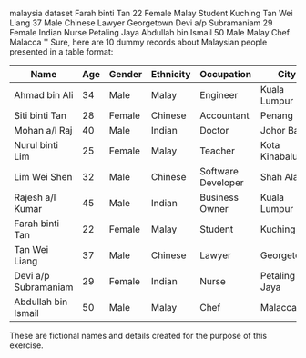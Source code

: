 malaysia dataset
Farah binti Tan	22	Female	Malay	Student	Kuching
Tan Wei Liang	37	Male	Chinese	Lawyer	Georgetown
Devi a/p Subramaniam	29	Female	Indian	Nurse	Petaling Jaya
Abdullah bin Ismail	50	Male	Malay	Chef	Malacca
''
Sure, here are 10 dummy records about Malaysian people presented in a table format:

| Name          | Age | Gender | Ethnicity | Occupation      | City           |
|---------------|-----|--------|-----------|-----------------|----------------|
| Ahmad bin Ali | 34  | Male   | Malay     | Engineer        | Kuala Lumpur   |
| Siti binti Tan| 28  | Female | Chinese   | Accountant      | Penang         |
| Mohan a/l Raj | 40  | Male   | Indian    | Doctor          | Johor Bahru    |
| Nurul binti Lim| 25  | Female | Malay     | Teacher         | Kota Kinabalu  |
| Lim Wei Shen  | 32  | Male   | Chinese   | Software Developer | Shah Alam    |
| Rajesh a/l Kumar | 45 | Male   | Indian    | Business Owner  | Kuala Lumpur   |
| Farah binti Tan | 22 | Female | Malay     | Student         | Kuching        |
| Tan Wei Liang | 37  | Male   | Chinese   | Lawyer          | Georgetown     |
| Devi a/p Subramaniam | 29 | Female | Indian | Nurse           | Petaling Jaya  |
| Abdullah bin Ismail | 50 | Male  | Malay     | Chef            | Malacca        |

These are fictional names and details created for the purpose of this exercise.
